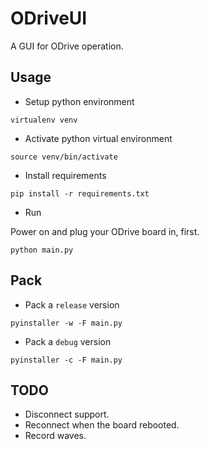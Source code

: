 # ODriveUI

A GUI for ODrive operation.

## Usage

- Setup python environment
```
virtualenv venv
```
- Activate python virtual environment
```
source venv/bin/activate
```

- Install requirements
```
pip install -r requirements.txt
```

- Run

Power on and plug your ODrive board in, first.
```
python main.py
```

## Pack
- Pack a `release` version
```
pyinstaller -w -F main.py
```

- Pack a `debug` version
```
pyinstaller -c -F main.py
```
## TODO
- Disconnect support.
- Reconnect when the board rebooted.
- Record waves.
